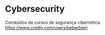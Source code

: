 # Cybersecurity
Conteúdos de cursos de segurança cibernética
<br>
https://www.credly.com/users/bebarbieri
